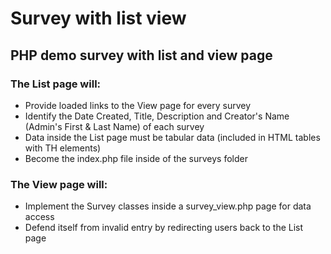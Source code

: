 # Survey with list view
## PHP demo survey with list and view page

### The List page will:

- Provide loaded links to the View page for every survey
- Identify the Date Created, Title, Description and Creator's Name (Admin's First & Last Name) of each survey
- Data inside the List page must be tabular data (included in HTML tables with TH elements)
- Become the index.php file inside of the surveys folder

### The View page will:

- Implement the Survey classes inside a survey_view.php page for data access
- Defend itself from invalid entry by redirecting users back to the List page

